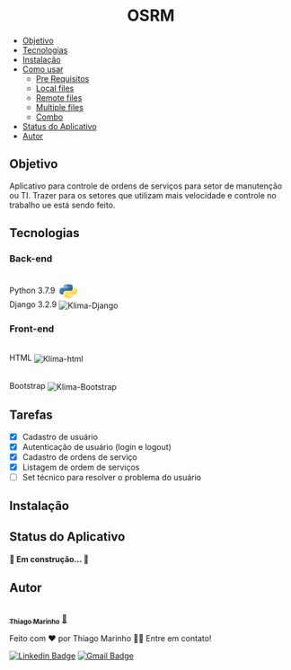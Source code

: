 
<h1 align="center">
 OSRM
</h1>

<!--
<p align="center">
 <a href="#objetivo">Objetivo</a> •
 <a href="#tecnologias">Tecnologias</a> • 
 <a href="#status">Status do Projeto</a> • 
 <a href="#instalacao">Instalação</a> • 
 <a href="#autor">Autor</a>
</p>
-->

<!--ts-->
   * [Objetivo](#objetivo)
   * [Tecnologias](#tecnologias)
   * [Instalação](#instalação)
   * [Como usar](#como-usar)
      * [Pre Requisitos](#pre-requisitos)
      * [Local files](#local-files)
      * [Remote files](#remote-files)
      * [Multiple files](#multiple-files)
      * [Combo](#combo)
   * [Status do Aplicativo](#status-do-aplicativo)
   * [Autor](#autor)
<!--te-->

##

## Objetivo
Aplicativo para controle de ordens de serviços para setor de manutenção ou TI.
Trazer para os setores que utilizam mais velocidade e controle no trabalho ue está sendo feito.

## Tecnologias
### Back-end 
<br>Python 3.7.9 <img align="center" alt="Klima-Python" height="30" width="40" src="https://raw.githubusercontent.com/devicons/devicon/master/icons/python/python-original.svg">
<br>Django 3.2.9 <img align="center" alt="Klima-Django" height="40" width="50" src="https://cdn.jsdelivr.net/gh/devicons/devicon/icons/django/django-original.svg" />

### Front-end
<br>HTML  <img align="center" alt="Klima-html" height="30" width="40" src="https://cdn.jsdelivr.net/gh/devicons/devicon/icons/html5/html5-original.svg" />
  
<br>Bootstrap <img align="center" alt="Klima-Bootstrap" height="30" width="40" src="https://cdn.jsdelivr.net/gh/devicons/devicon/icons/bootstrap/bootstrap-plain.svg" />

## Tarefas

- [x] Cadastro de usuário
- [x] Autenticação de usuário (login e logout)
- [x] Cadastro de ordens de serviço
- [x] Listagem de ordem de serviços
- [ ] Set técnico para resolver o problema do usuário

## Instalação

## Status do Aplicativo
<h4> 
	🚧  Em construção...  🚧
</h4>

## Autor
<a href="https://blog.rocketseat.com.br/author/thiago/">
 <img style="border-radius: 50%;" src="https://avatars3.githubusercontent.com/u/380327?s=460&u=61b426b901b8fe02e12019b1fdb67bf0072d4f00&v=4" width="100px;" alt=""/>
 <br />
 <sub><b>Thiago Marinho</b></sub></a> <a href="https://blog.rocketseat.com.br/author/thiago//" title="Rocketseat">🚀</a>


Feito com ❤️ por Thiago Marinho 👋🏽 Entre em contato!

[![Linkedin Badge](https://img.shields.io/badge/-Kelton-blue?style=flat-square&logo=Linkedin&logoColor=white&link=https://www.linkedin.com/in/kelton-lima/)](https://www.linkedin.com/in/kelton-lima/) 
[![Gmail Badge](https://img.shields.io/badge/-kelton.lima.tec@gmail.com-c14438?style=flat-square&logo=Gmail&logoColor=white&link=mailto:kelton.lima.tec@gmail.com)](mailto:kelton.lima.tec@gmail.com)
